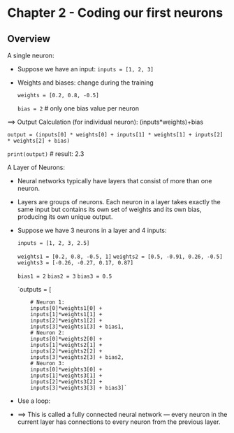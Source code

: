 # Chapter 2 - Coding our first neurons

<!-- Overview -->
## Overview

A single neuron:
* Suppose we have an input: `inputs = [1, 2, 3]`
* Weights and biases: change during the training
  
  `weights = [0.2, 0.8, -0.5]`

  `bias = 2`  # only one bias value per neuron

==> Output Calculation (for individual neuron): (inputs*weights)+bias
  
  `output = (inputs[0] * weights[0] +
             inputs[1] * weights[1] +
             inputs[2] * weights[2] + bias)`
  
  `print(output)`  # result: 2.3

A Layer of Neurons:
* Neural networks typically have layers that consist of more than one neuron.
* Layers are groups of neurons. Each neuron in a layer takes exactly the same input but contains its own set of weights and its own bias, producing its own unique output.
* Suppose we have 3 neurons in a layer and 4 inputs:

  `inputs ​= ​[​1​, ​2​, ​3​, ​2.5​]`

  `weights1 ​= ​[​0.2​, ​0.8​, ​-​0.5​, ​1​]` `weights2 ​= ​[​0.5​, ​-​0.91​, ​0.26​, ​-​0.5​]` `weights3 ​= ​[​-​0.26​, ​-​0.27​, ​0.17​, ​0.87​]`

  `bias1 ​= ​2` `bias2 ​= ​3`  `bias3 ​= ​0.5`

  `outputs ​= ​[

          ​# Neuron 1:
          ​inputs[​0​]​*​weights1[​0​] ​+ 
          ​inputs[​1​]​*​weights1[​1​] ​+ 
          ​inputs[​2​]​*​weights1[​2​] ​+ 
          ​inputs[​3​]​*​weights1[​3​] ​+ ​bias1,
          ​# Neuron 2: 
          ​inputs[​0​]​*​weights2[​0​] ​+ 
          ​inputs[​1​]​*​weights2[​1​] ​+ ​
          inputs[​2​]​*​weights2[​2​] ​+ ​
          inputs[​3​]​*​weights2[​3​] ​+ ​bias2,
          ​# Neuron 3: ​
          inputs[​0​]​*​weights3[​0​] ​+ 
          ​inputs[​1​]​*​weights3[​1​] ​+ ​
          inputs[​2​]​*​weights3[​2​] ​+ 
          ​inputs[​3​]​*​weights3[​3​] ​+ ​bias3]`

* Use a loop: 
* ==> This is called a ​fully connected​ neural network — every neuron in the current layer has connections to every neuron from the previous layer.

<!-- Examples -->

